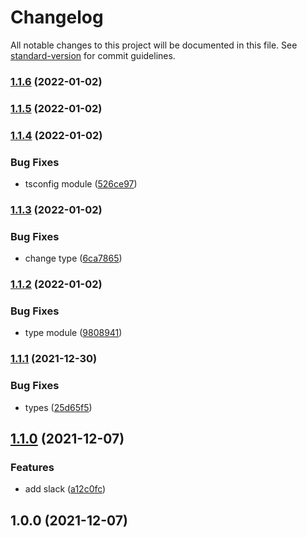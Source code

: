 # Changelog

All notable changes to this project will be documented in this file. See [standard-version](https://github.com/conventional-changelog/standard-version) for commit guidelines.

### [1.1.6](https://github.com/friedrith/desktop-deep-link/compare/v1.1.5...v1.1.6) (2022-01-02)

### [1.1.5](https://github.com/friedrith/desktop-deep-link/compare/v1.1.4...v1.1.5) (2022-01-02)

### [1.1.4](https://github.com/friedrith/desktop-deep-link/compare/v1.1.3...v1.1.4) (2022-01-02)


### Bug Fixes

* tsconfig module ([526ce97](https://github.com/friedrith/desktop-deep-link/commit/526ce975502bb4361dcc821d16c6eccd3ff71d12))

### [1.1.3](https://github.com/friedrith/desktop-deep-link/compare/v1.1.2...v1.1.3) (2022-01-02)


### Bug Fixes

* change type ([6ca7865](https://github.com/friedrith/desktop-deep-link/commit/6ca78658343ba9ce4fd0235cbeecf93ae91c1e10))

### [1.1.2](https://github.com/friedrith/desktop-deep-link/compare/v1.1.1...v1.1.2) (2022-01-02)


### Bug Fixes

* type module ([9808941](https://github.com/friedrith/desktop-deep-link/commit/980894162372e3e62a867baaf94c1def7c9ff1b8))

### [1.1.1](https://github.com/friedrith/desktop-deep-link/compare/v1.1.0...v1.1.1) (2021-12-30)


### Bug Fixes

* types ([25d65f5](https://github.com/friedrith/desktop-deep-link/commit/25d65f5f68c63c257d1810d54bf0a1f5e984166b))

## [1.1.0](https://github.com/friedrith/desktop-deep-link/compare/v1.0.0...v1.1.0) (2021-12-07)


### Features

* add slack ([a12c0fc](https://github.com/friedrith/desktop-deep-link/commit/a12c0fc6abe0f0a18c1887028a97cd347d1c8748))

## 1.0.0 (2021-12-07)
